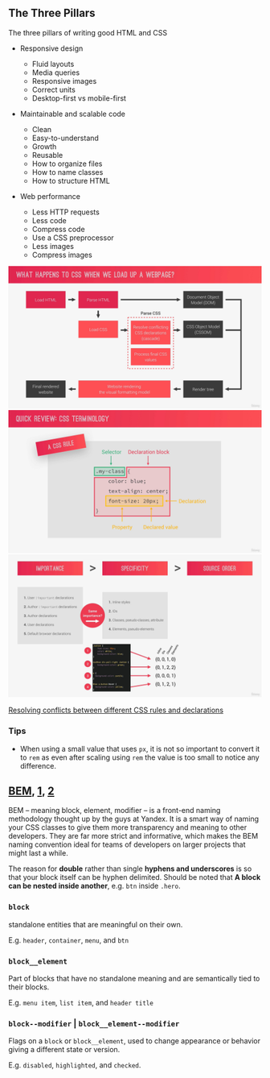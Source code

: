 ## The Three Pillars

The three pillars of writing good HTML and CSS

- Responsive design

  - Fluid layouts
  - Media queries
  - Responsive images
  - Correct units
  - Desktop-first vs mobile-first

- Maintainable and scalable code

  - Clean
  - Easy-to-understand
  - Growth
  - Reusable
  - How to organize files
  - How to name classes
  - How to structure HTML

- Web performance

  - Less HTTP requests
  - Less code
  - Compress code
  - Use a CSS preprocessor
  - Less images
  - Compress images

<img src="shots/01.jpg?raw=true" width="700" >
<img src="shots/02.jpg?raw=true" width="700" >
<img src="shots/03.jpg?raw=true" width="700" >

[Resolving conflicts between different CSS rules and declarations](../../html-css-course/02-css-fundamentals#conflicting-selectors)

### Tips

- When using a small value that uses `px`, it is not so important to convert it to `rem` as even after scaling using `rem` the value is too small to notice any difference.

## [BEM](https://getbem.com/), [1](https://stackoverflow.com/questions/36703546), [2](https://csswizardry.com/2013/01/mindbemding-getting-your-head-round-bem-syntax/)

BEM – meaning block, element, modifier – is a front-end naming methodology thought up by the guys at Yandex. It is a smart way of naming your CSS classes to give them more transparency and meaning to other developers. They are far more strict and informative, which makes the BEM naming convention ideal for teams of developers on larger projects that might last a while.

The reason for **double** rather than single **hyphens and underscores** is so that your block itself can be hyphen delimited. Should be noted that **A block can be nested inside another**, e.g. `btn` inside `.hero`.

### `block`

standalone entities that are meaningful on their own.

E.g. `header`, `container`, `menu`, and `btn`

### `block__element`

Part of blocks that have no standalone meaning and are semantically tied to their blocks.

E.g. `menu item`, `list item`, and `header title`

### `block--modifier` | `block__element--modifier`

Flags on a `block` or `block__element`, used to change appearance or behavior giving a different state or version.

E.g. `disabled`, `highlighted`, and `checked`.
